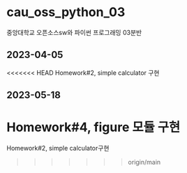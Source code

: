 # cau_oss_python_03
중앙대학교 오픈소스sw와 파이썬 프로그래밍 03분반 

## 2023-04-05
<<<<<<< HEAD
Homework#2, simple calculator 구현

## 2023-05-18
Homework#4, figure 모듈 구현
=======
Homework#2, simple calculator구현
>>>>>>> origin/main


